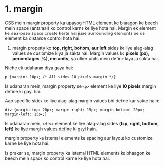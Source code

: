 # 1. margin

CSS mein margin property ka upayog HTML element ke bhaagon ke beech mein space (antaraal) ko control karne ke liye hota hai. Margin ek element ke aas-pass space create karta hai jisse surrounding elements se us element ka distance control hota hai.

1. margin property ko **top, right, bottom, aur left** sides ke liye alag-alag values se customize kiya ja sakta hai. Margin values ko **pixels (px), percentages (%), em units,** ya other units mein define kiya ja sakta hai.

Niche ek udaharan diya gaya hai:


```
p {margin: 10px; /* All sides 10 pixels margin */}
```

Is udaharan mein, margin property se `<p>` element ke liye **10 pixels** margin define ki gayi hai.

Aap specific sides ke liye alag-alag margin values bhi define kar sakte hain:


```
div {margin-top: 20px; margin-right: 15px; margin-bottom: 20px; margin-left: 15px;}
```

Is udaharan mein, `<div>` element ke liye alag-alag sides **(top, right, bottom, left)** ke liye margin values define ki gayi hain.

margin property ka istemal elements ke spacing aur layout ko customize karne ke liye hota hai.

Is prakar se, margin property ka istemal HTML elements ke bhaagon ke beech mein space ko control karne ke liye hota hai.
